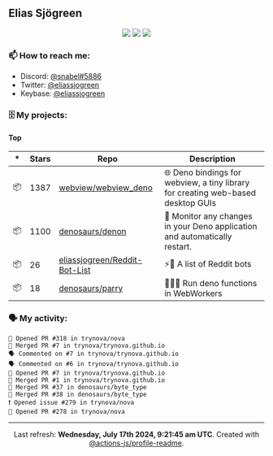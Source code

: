 ## Elias Sjögreen

<p align="center">
  <img src="https://img.shields.io/badge/🎂-dec. 2003-success" />
  <img src="https://img.shields.io/badge/🌎-Stockholm-informational" />
  <img src="https://img.shields.io/badge/👦-He/Him-informational" />
</p>

### 📫 How to reach me:

- Discord: [@snabel#5886](https://discord.com/users/267978757799673866)
- Twitter: [@eliassjogreen](https://twitter.com/eliassjogreen)
- Keybase: [@eliassjogreen](https://keybase.io/eliassjogreen)

### 🗄 My projects:

#### Top
|*|Stars|Repo|Description|
|---|---|---|---|
| 📦 | 1387 | [webview/webview_deno](https://github.com/webview/webview_deno) | 🌐 Deno bindings for webview, a tiny library for creating web-based desktop GUIs |
| 📦 | 1100 | [denosaurs/denon](https://github.com/denosaurs/denon) | 👀 Monitor any changes in your Deno application and automatically restart. |
| 📦 | 26 | [eliassjogreen/Reddit-Bot-List](https://github.com/eliassjogreen/Reddit-Bot-List) | ⚡️🤖 A list of Reddit bots |
| 📦 | 18 | [denosaurs/parry](https://github.com/denosaurs/parry) | 👷🏽‍♂️ Run deno functions in WebWorkers |

### 🗣 My activity:

```
💪 Opened PR #318 in trynova/nova
🎉 Merged PR #7 in trynova/trynova.github.io
🗣 Commented on #7 in trynova/trynova.github.io
🗣 Commented on #6 in trynova/trynova.github.io
💪 Opened PR #7 in trynova/trynova.github.io
🎉 Merged PR #1 in trynova/trynova.github.io
🎉 Merged PR #37 in denosaurs/byte_type
🎉 Merged PR #38 in denosaurs/byte_type
❗️ Opened issue #279 in trynova/nova
💪 Opened PR #278 in trynova/nova
```

------------
<p align="center">Last refresh: <b>Wednesday, July 17th 2024, 9:21:45 am UTC</b>. Created with <a href=https://github.com/marketplace/actions/profile-readme>@actions-js/profile-readme</a>.</p>
